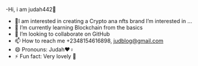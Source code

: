 -Hi, i am judah442👋 
- 👀I am interested in creating a Crypto ana nfts brand I’m interested in ...
- 🌱 I’m currently learning Blockchain from the basics 
- 💞️ I’m looking to collaborate on GitHub 
- 📫 How to reach me +2348154616898, judblog@gmail.com
- 😄 Pronouns: Judah❤️♀️
- ⚡ Fun fact: Very lovely 🌹

<!---
Judah442/Judah442 is a ✨ special ✨ repository because its `README.md` (this file) appears on your GitHub profile.
You can click the Preview link to take a look at your changes.
--->
